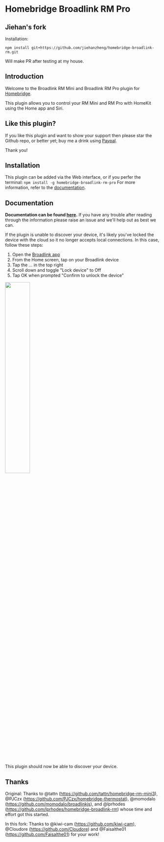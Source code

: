 # Homebridge Broadlink RM Pro

## Jiehan's fork
Installation:
```
npm install git+https://github.com/jiehanzheng/homebridge-broadlink-rm.git
```

Will make PR after testing at my house.

## Introduction
Welcome to the Broadlink RM Mini and Broadlink RM Pro plugin for [Homebridge](https://github.com/nfarina/homebridge).

This plugin allows you to control your RM Mini and RM Pro with HomeKit using the Home app and Siri.

## Like this plugin?

If you like this plugin and want to show your support then please star the Github repo, or better yet; buy me a drink using [Paypal](https://paypal.me/kiwicamRM).

Thank you!

## Installation

This plugin can be added via the Web interface, or if you perfer the terminal:
   `npm install -g homebridge-broadlink-rm-pro`
For more information, refer to the [documentation](https://broadlink.kiwicam.nz/#installation).

## Documentation

**Documentation can be found [here](https://broadlink.kiwicam.nz).** If you have any trouble after reading through the information please raise an issue and we'll help out as best we can.

If the plugin is unable to discover your device, it's likely you've locked the device with the cloud so it no longer accepts local connections. In this case, follow these steps:
1. Open the [Broadlink app](https://apps.apple.com/us/app/broadlink/id1450257910)
2. From the Home screen, tap on your Broadlink device
3. Tap the ... in the top right
4. Scroll down and toggle "Lock device" to Off
5. Tap OK when prompted "Confirm to unlock the device"

<img src="https://i.imgur.com/DMTUbDo.png" width="40%" height="40%">

This plugin should now be able to discover your device.

## Thanks
Original: Thanks to @tattn (https://github.com/tattn/homebridge-rm-mini3), @PJCzx (https://github.com/PJCzx/homebridge-thermostat), @momodalo (https://github.com/momodalo/broadlinkjs), and @lprhodes (https://github.com/lprhodes/homebridge-broadlink-rm) whose time and effort got this started.

In this fork: Thanks to @kiwi-cam (https://github.com/kiwi-cam), @Cloudore (https://github.com/Cloudore) and @Faisalthe01 (https://github.com/Faisalthe01) for your work!
